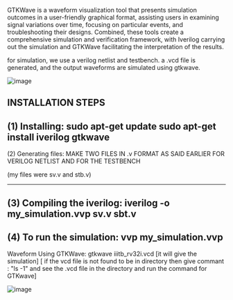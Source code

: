 GTKWave is a waveform visualization tool that presents simulation outcomes in a user-friendly graphical format, assisting users in examining signal variations over time, focusing on particular events, and troubleshooting their designs. Combined, these tools create a comprehensive simulation and verification framework, with Iverilog carrying out the simulation and GTKWave facilitating the interpretation of the results.

for simulation, we use a verilog netlist and testbench. a .vcd file is generated, and the output waveforms are simulated using gtkwave.


![image](https://github.com/user-attachments/assets/0613b508-1962-47d5-80e1-96f2018c788b)


INSTALLATION STEPS
-----------------------

(1) Installing:
sudo apt-get update
sudo apt-get install iverilog gtkwave
-------------------------------


(2) Generating files:
MAKE TWO FILES IN .v FORMAT AS SAID EARLIER FOR VERILOG NETLIST AND FOR THE TESTBENCH

(my files were sv.v and stb.v)

-----------------------------------

(3) Compiling the iverilog:
iverilog -o my_simulation.vvp sv.v sbt.v
--------------------------------



(4) To run the simulation:
vvp my_simulation.vvp
------------------------------------
Waveform Using GTKWave:
gtkwave iiitb_rv32i.vcd
[it will give the simulation]
[ if the vcd file is not found to be in directory then give commant : "ls -1" and see the .vcd file in the directory and run the command for GTKwave]

![image](https://github.com/user-attachments/assets/51ed6a2c-f11d-4d2d-afb0-b7d75c446537)

